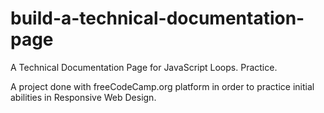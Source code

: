 # build-a-technical-documentation-page
A Technical Documentation Page for JavaScript Loops. Practice.

A project done with freeCodeCamp.org platform in order to practice initial abilities in Responsive Web Design.
